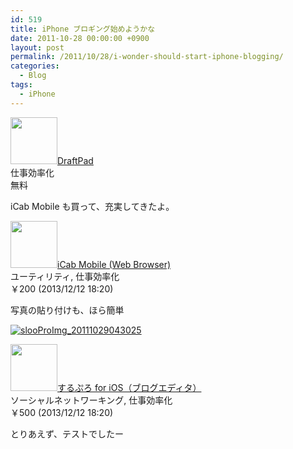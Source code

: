 ```yaml
---
id: 519
title: iPhone ブロギング始めようかな
date: 2011-10-28 00:00:00 +0900
layout: post
permalink: /2011/10/28/i-wonder-should-start-iphone-blogging/
categories:
  - Blog
tags:
  - iPhone
---
```

<a href="https://itunes.apple.com/jp/app/draftpad/id358067114?mt=8&uo=4&at=11l87g" rel="nofollow" target="_blank"><img class="alignleft appicon" src="http://a772.phobos.apple.com/us/r1000/084/Purple/v4/7e/46/5d/7e465d97-57da-51d9-a245-6f1fdd83b11a/Icon.png" width="75" height="75" /></a><a href="https://itunes.apple.com/jp/app/draftpad/id358067114?mt=8&uo=4&at=11l87g" rel="nofollow" target="_blank">DraftPad</a>  
仕事効率化  
無料<br style="clear:both;" />

iCab Mobile も買って、充実してきたよ。
  
<a href="https://itunes.apple.com/jp/app/icab-mobile-web-browser/id308111628?mt=8&#038;uo=4&#038;at=11l87g" target="_blank" rel="nofollow"><img class="alignleft appicon" src="http://a1579.phobos.apple.com/us/r30/Purple/v4/d4/3d/c4/d43dc488-ec69-22e0-91ec-090657f60005/mzl.iwyfjfio.png" width="75" height="75" /></a><a href="https://itunes.apple.com/jp/app/icab-mobile-web-browser/id308111628?mt=8&#038;uo=4&#038;at=11l87g" target="_blank" rel="nofollow">iCab Mobile (Web Browser)</a>  
ユーティリティ, 仕事効率化  
￥200 (2013/12/12 18:20)<br style="clear: both;" />

写真の貼り付けも、ほら簡単

[<img src="media/slooProImg_20111029043025.jpg" alt="slooProImg_20111029043025" class="alignnone size-full wp-image-2199" />](media/slooProImg_20111029043025.jpg)

<a href="https://itunes.apple.com/jp/app/surupuro-for-ios-buroguedita/id436676299?mt=8&#038;uo=4&#038;at=11l87g" target="_blank" rel="nofollow"><img class="alignleft appicon" src="http://a11.phobos.apple.com/us/r30/Purple/v4/00/14/07/00140731-58bf-5fb2-dc3d-cc92001bbe6c/mzl.wazehued.jpg" width="75" height="75" /></a><a href="https://itunes.apple.com/jp/app/surupuro-for-ios-buroguedita/id436676299?mt=8&#038;uo=4&#038;at=11l87g" target="_blank" rel="nofollow">するぷろ for iOS（ブログエディタ）</a>  
ソーシャルネットワーキング, 仕事効率化  
￥500 (2013/12/12 18:20)<br style="clear: both;" />

とりあえず、テストでしたー
